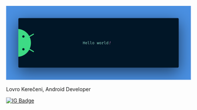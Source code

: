 ![](./assets/banner.png)

Lovro  Kerečeni, Android Developer

[![IG Badge](https://img.shields.io/badge/-@lkereceni-e84393?style=flat&labelColor=e84393&logo=instagram&logoColor=white)](https://www.instagram.com/lovro_kereceni)
